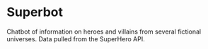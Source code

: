 # Superbot
Chatbot of information on heroes and villains from several fictional universes. Data pulled from the SuperHero API.
